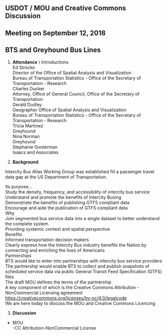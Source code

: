 
## USDOT / MOU and Creative Commons Discussion    
## Meeting on September 12, 2018   
## BTS and Greyhound Bus Lines  

1. **Attendance** \ Introductions  
Ed Strocko  
Director of the Office of Spatial Analysis and Visualization  
Bureau of Transportation Statistics - Office of the Secretary of Transportation - Research  
Charles Ducker  
Attorney, Office of General Council, Office of the Secretary of Transportation  
Derald Dudley  
Geographer Office of Spatial Analysis and Visualization  
Bureau of Transportation Statistics - Office of the Secretary of Transportation - Research  
Tricia Martinez  
Greyhound  
Nina Norman  
Greyhound  
Stephanie Gonterman  
Isaacs and Associates  

2. **Background**  

Intercity Bus Atlas Working Group was established fill a passenger travel data gap at the US Department of Transportation.

Its purpose…  
Study the density, frequency, and accessibility of intercity bus service  
Understand and promote the benefits of Intercity Busing  
Demonstrate the benefits of publishing GTFS compliant data  
Encourage and aide the publication of GTFS compliant data  
Why  
Join segmented bus service data into a single dataset to better understand the complete system.   
Providing systemic context and spatial perspective  
	Benefits  
Informed transportation decision makers  
Clearly express how the Intercity Bus industry benefits the Nation by connecting and enriching the lives of Americans  
	Partnerships  
BTS would like to enter into partnerships with intercity bus service providers  
The partnership would enable BTS to collect and publish snapshots of scheduled service data via public General Transit Feed Specification (GTFS) files  
The draft MOU defines the terms of the partnership  
A key component of which is the Creative Commons Attribution - NonCommercial Licensing agreement  
https://creativecommons.org/licenses/by-nc/4.0/legalcode  
We are here today to discuss the MOU and Creative Commons Licencing  

3. **Discussion**  
- MOU  
-CC Attribution-NonCommercial License  
